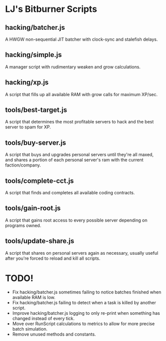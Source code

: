 # LJ's Bitburner Scripts

## hacking/batcher.js

A HWGW non-sequential JIT batcher with clock-sync and stalefish delays.

## hacking/simple.js

A manager script with rudimentary weaken and grow calculations.

## hacking/xp.js

A script that fills up all available RAM with grow calls for maximum XP/sec.

## tools/best-target.js

A script that determines the most profitable servers to hack and the best server to spam for XP.

## tools/buy-server.js

A script that buys and upgrades personal servers until they're all maxed, and shares a portion of each personal server's ram with the current faction/company.

## tools/complete-cct.js

A script that finds and completes all available coding contracts.

## tools/gain-root.js

A script that gains root access to every possible server depending on programs owned.

## tools/update-share.js

A script that shares on personal servers again as necessary, usually useful after you're forced to reload and kill all scripts.

# TODO!

 * Fix hacking/batcher.js sometimes failing to notice batches finished when available RAM is low.
 * Fix hacking/batcher.js failing to detect when a task is killed by another script.
 * Improve hacking/batcher.js logging to only re-print when something has changed instead of every tick.
 * Move over RunScript calculations to metrics to allow for more precise batch simulation.
 * Remove unused methods and constants.